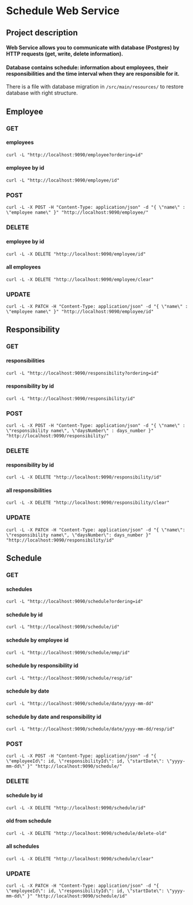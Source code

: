 # Schedule Web Service

## Project description

#### Web Service allows you to communicate with database (Postgres) by HTTP requests (get, write, delete information). 
#### Database contains schedule: information about employees, their responsibilities and the time interval when they are responsible for it.

There is a file with database migration in `/src/main/resources/` to restore database with right structure.

## Employee
### GET
#### employees
`curl -L "http://localhost:9090/employee?ordering=id" `

#### employee by id
`curl -L "http://localhost:9090/employee/id" `

### POST
`curl -L -X POST -H "Content-Type: application/json" -d "{ \"name\" : \"employee name\" }" "http://localhost:9090/employee/" `

### DELETE

#### employee by id
`curl -L -X DELETE "http://localhost:9090/employee/id" `

#### all employees
`curl -L -X DELETE "http://localhost:9090/employee/clear" `

### UPDATE
`curl -L -X PATCH -H "Content-Type: application/json" -d "{ \"name\" : \"employee name\" }"
"http://localhost:9090/employee/id" `


## Responsibility
### GET
#### responsibilities
`curl -L "http://localhost:9090/responsibility?ordering=id" `

#### responsibility by id
`curl -L "http://localhost:9090/responsibility/id" `

### POST
`curl -L -X POST -H "Content-Type: application/json" -d "{ \"name\" : \"responsibility name\",
\"daysNumber\" : days_number }" "http://localhost:9090/responsibility/" `

### DELETE
#### responsibility by id
`curl -L -X DELETE "http://localhost:9090/responsibility/id" `

#### all responsibilities
`curl -L -X DELETE "http://localhost:9090/responsibility/clear" `

### UPDATE
`curl -L -X PATCH -H "Content-Type: application/json" -d "{ \"name\": \"responsibility name\",
\"daysNumber\": days_number }" "http://localhost:9090/responsibility/id"`


## Schedule
### GET
#### schedules
`curl -L "http://localhost:9090/schedule?ordering=id"`

#### schedule by id
`curl -L "http://localhost:9090/schedule/id"`

#### schedule by employee id
`curl -L "http://localhost:9090/schedule/emp/id"`

#### schedule by responsibility id
`curl -L "http://localhost:9090/schedule/resp/id"`

#### schedule by date
`curl -L "http://localhost:9090/schedule/date/yyyy-mm-dd"`

#### schedule by date and responsibility id
`curl -L "http://localhost:9090/schedule/date/yyyy-mm-dd/resp/id"`

### POST
`curl -L -X POST -H "Content-Type: application/json" -d "{ \"employeeId\": id, \"responsibilityId\": id,
\"startDate\": \"yyyy-mm-dd\" }" "http://localhost:9090/schedule/" `

### DELETE
#### schedule by id
`curl -L -X DELETE "http://localhost:9090/schedule/id"`

#### old from schedule
`curl -L -X DELETE "http://localhost:9090/schedule/delete-old"`

#### all schedules
`curl -L -X DELETE "http://localhost:9090/schedule/clear"`

### UPDATE
`curl -L -X PATCH -H "Content-Type: application/json" -d "{
\"employeeId\": id,
\"responsibilityId\": id,
\"startDate\": \"yyyy-mm-dd\" }" "http://localhost:9090/schedule/id"`
